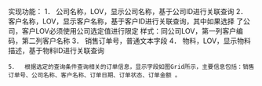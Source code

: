 实现功能：
	1．	公司名称，LOV，显示公司名称，基于公司ID进行关联查询
	2．	客户名称，LOV，显示客户名称，基于客户ID进行关联查询，其中如果选择	 了公司，客户LOV必须使用公司选定值进行限定
		样式：同公司LOV，第一列客户编码，第二列客户名称
	3．	销售订单号，普通文本字段
	4．	物料，LOV，显示物料描述，基于物料ID进行关联查询

	5．	根据选定的查询条件查询相关的订单信息，显示字段如图Grid所示，主要信息包括：销售订单号、公司名称、客户名称、订单日期、订单状态、订单金额 。


